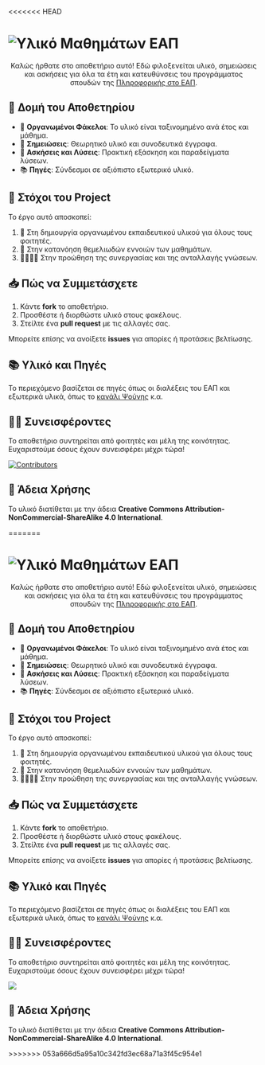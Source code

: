 <<<<<<< HEAD
<h1>
    <img src="https://readme-typing-svg.herokuapp.com?font=Righteous&size=40&color=5D5FEF&center=true&vCenter=true&width=1000&height=50&lines=Υλικό+Μαθημάτων+ΕΑΠ+🎓;" alt="Υλικό Μαθημάτων ΕΑΠ">
</h1>

<p align="center">
    Καλώς ήρθατε στο αποθετήριο αυτό! Εδώ φιλοξενείται υλικό, σημειώσεις και ασκήσεις για όλα τα έτη και κατευθύνσεις 
    του προγράμματος σπουδών της <a href="https://www.eap.gr/" target="_blank">Πληροφορικής στο ΕΑΠ</a>.
</p>

<h2>📂 Δομή του Αποθετηρίου</h2>
<ul>
    <li>📁 <strong>Οργανωμένοι Φάκελοι</strong>: Το υλικό είναι ταξινομημένο ανά έτος και μάθημα.</li>
    <li>📜 <strong>Σημειώσεις</strong>: Θεωρητικό υλικό και συνοδευτικά έγγραφα.</li>
    <li>📝 <strong>Ασκήσεις και Λύσεις</strong>: Πρακτική εξάσκηση και παραδείγματα λύσεων.</li>
    <li>📚 <strong>Πηγές</strong>: Σύνδεσμοι σε αξιόπιστο εξωτερικό υλικό.</li>
</ul>

<h2>🎯 Στόχοι του Project</h2>
<div class="highlight">
    Το έργο αυτό αποσκοπεί:
    <ol>
        <li>📂 Στη δημιουργία οργανωμένου εκπαιδευτικού υλικού για όλους τους φοιτητές.</li>
        <li>📖 Στην κατανόηση θεμελιωδών εννοιών των μαθημάτων.</li>
        <li>🫱🏼‍🫲🏼 Στην προώθηση της συνεργασίας και της ανταλλαγής γνώσεων.</li>
    </ol>
</div>

<h2>📥 Πώς να Συμμετάσχετε</h2>
<ol>
    <li>Κάντε <strong>fork</strong> το αποθετήριο.</li>
    <li>Προσθέστε ή διορθώστε υλικό στους φακέλους.</li>
    <li>Στείλτε ένα <strong>pull request</strong> με τις αλλαγές σας.</li>
</ol>
<p>Μπορείτε επίσης να ανοίξετε <strong>issues</strong> για απορίες ή προτάσεις βελτίωσης.</p>

<h2>📚 Υλικό και Πηγές</h2>
<p>
    Το περιεχόμενο βασίζεται σε πηγές όπως οι διαλέξεις του ΕΑΠ και εξωτερικά υλικά, όπως το 
    <a href="https://www.youtube.com/watch?v=p1DURckHKyw&list=PLLMmbOLFy25Ez0gRrziJnUKx1H_G2DM5F" target="_blank">κανάλι Ψούνης</a> κ.α.
</p>

<h2>👨‍💻 Συνεισφέροντες</h2>
<p>
    Το αποθετήριο συντηρείται από φοιτητές και μέλη της κοινότητας. 
    Ευχαριστούμε όσους έχουν συνεισφέρει μέχρι τώρα!
</p>
<a href="https://github.com/frokanic/HOUs-Computer-Science-Undergrad-Notes/graphs/contributors">
    <img src="https://contrib.rocks/image?repo=frokanic/HOUs-Computer-Science-Undergrad-Notes" alt="Contributors">
</a>

<h2>📜 Άδεια Χρήσης</h2>
<p>
    Το υλικό διατίθεται με την άδεια <strong>Creative Commons Attribution-NonCommercial-ShareAlike 4.0 International</strong>.
</p>
=======
<h1>
    <img src="https://readme-typing-svg.herokuapp.com?font=Righteous&size=40&color=5D5FEF&center=true&vCenter=true&width=1000&height=50&lines=Υλικό+Μαθημάτων+ΕΑΠ+🎓;" alt="Υλικό Μαθημάτων ΕΑΠ">
</h1>

<p align="center">
    Καλώς ήρθατε στο αποθετήριο αυτό! Εδώ φιλοξενείται υλικό, σημειώσεις και ασκήσεις για όλα τα έτη και κατευθύνσεις 
    του προγράμματος σπουδών της <a href="https://www.eap.gr/" target="_blank">Πληροφορικής στο ΕΑΠ</a>.
</p>

<h2>📂 Δομή του Αποθετηρίου</h2>
<ul>
    <li>📁 <strong>Οργανωμένοι Φάκελοι</strong>: Το υλικό είναι ταξινομημένο ανά έτος και μάθημα.</li>
    <li>📜 <strong>Σημειώσεις</strong>: Θεωρητικό υλικό και συνοδευτικά έγγραφα.</li>
    <li>📝 <strong>Ασκήσεις και Λύσεις</strong>: Πρακτική εξάσκηση και παραδείγματα λύσεων.</li>
    <li>📚 <strong>Πηγές</strong>: Σύνδεσμοι σε αξιόπιστο εξωτερικό υλικό.</li>
</ul>

<h2>🎯 Στόχοι του Project</h2>
<div class="highlight">
    Το έργο αυτό αποσκοπεί:
    <ol>
        <li>📂 Στη δημιουργία οργανωμένου εκπαιδευτικού υλικού για όλους τους φοιτητές.</li>
        <li>📖 Στην κατανόηση θεμελιωδών εννοιών των μαθημάτων.</li>
        <li>🫱🏼‍🫲🏼 Στην προώθηση της συνεργασίας και της ανταλλαγής γνώσεων.</li>
    </ol>
</div>

<h2>📥 Πώς να Συμμετάσχετε</h2>
<ol>
    <li>Κάντε <strong>fork</strong> το αποθετήριο.</li>
    <li>Προσθέστε ή διορθώστε υλικό στους φακέλους.</li>
    <li>Στείλτε ένα <strong>pull request</strong> με τις αλλαγές σας.</li>
</ol>
<p>Μπορείτε επίσης να ανοίξετε <strong>issues</strong> για απορίες ή προτάσεις βελτίωσης.</p>

<h2>📚 Υλικό και Πηγές</h2>
<p>
    Το περιεχόμενο βασίζεται σε πηγές όπως οι διαλέξεις του ΕΑΠ και εξωτερικά υλικά, όπως το 
    <a href="https://www.youtube.com/watch?v=p1DURckHKyw&list=PLLMmbOLFy25Ez0gRrziJnUKx1H_G2DM5F" target="_blank">κανάλι Ψούνης</a> κ.α.
</p>

<h2>👨‍💻 Συνεισφέροντες</h2>
<p>
    Το αποθετήριο συντηρείται από φοιτητές και μέλη της κοινότητας. 
    Ευχαριστούμε όσους έχουν συνεισφέρει μέχρι τώρα!
</p>
<a href="https://github.com/frokanic/HOUs-Computer-Science-Undergrad-Notes/graphs/contributors">
  <img src="https://contrib.rocks/image?repo=frokanic/HOUs-Computer-Science-Undergrad-Notes" />
</a>

<h2>📜 Άδεια Χρήσης</h2>
<p>
    Το υλικό διατίθεται με την άδεια <strong>Creative Commons Attribution-NonCommercial-ShareAlike 4.0 International</strong>.
</p>
>>>>>>> 053a666d5a95a10c342fd3ec68a71a3f45c954e1

